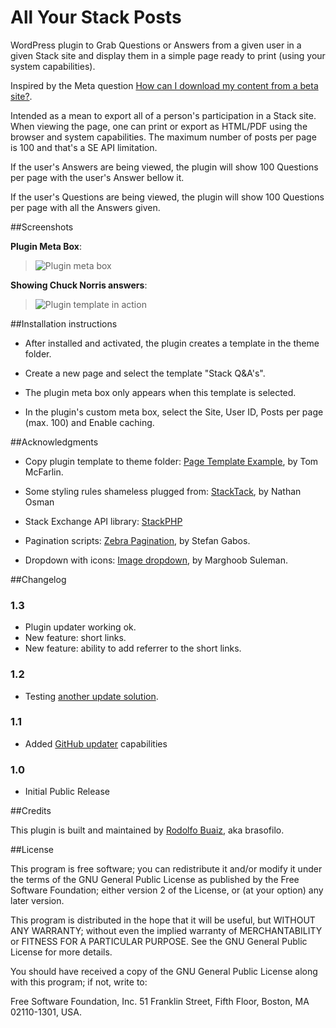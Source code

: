 All Your Stack Posts
====================

WordPress plugin to Grab Questions or Answers from a given user in a given Stack site 
and display them in a simple page ready to print (using your system capabilities).

Inspired by the Meta question [How can I download my content from a beta site?](http://meta.stackoverflow.com/q/194475/185667).

Intended as a mean to export all of a person's participation in a Stack site. When viewing the page, one can print or export as HTML/PDF using the browser and system capabilities.
The maximum number of posts per page is 100 and that's a SE API limitation. 

If the user's Answers are being viewed, the plugin will show 100 Questions per page with the user's Answer bellow it.

If the user's Questions are being viewed, the plugin will show 100 Questions per page with all the Answers given.

##Screenshots

**Plugin Meta Box**:  
> ![Plugin meta box](https://raw.github.com/brasofilo/All-My-Stack-Posts/master/includes/screenshot.png)

**Showing Chuck Norris answers**:
> ![Plugin template in action](https://raw.github.com/brasofilo/All-My-Stack-Posts/master/includes/screenshot2.png)

##Installation instructions

* After installed and activated, the plugin creates a template in the theme folder.

* Create a new page and select the template "Stack Q&A's".

* The plugin meta box only appears when this template is selected.

* In the plugin's custom meta box, select the Site, User ID, Posts per page (max. 100) and Enable caching.

##Acknowledgments

* Copy plugin template to theme folder: [Page Template Example](https://github.com/tommcfarlin/page-template-example/), by Tom McFarlin.

* Some styling rules shameless plugged from: [StackTack](https://github.com/nathan-osman/StackTack-WordPress-Plugin), by Nathan Osman

* Stack Exchange API library: [StackPHP](http://stackapps.com/q/826/10590)

* Pagination scripts: [Zebra Pagination](http://stefangabos.ro/php-libraries/zebra-pagination/), by Stefan Gabos.

* Dropdown with icons: [Image dropdown](https://github.com/marghoobsuleman/ms-Dropdown), by Marghoob Suleman.


##Changelog

### 1.3
* Plugin updater working ok.
* New feature: short links.
* New feature: ability to add referrer to the short links.

### 1.2
* Testing [another update solution](https://github.com/YahnisElsts/plugin-update-checker).

### 1.1
* Added [GitHub updater](https://github.com/jkudish/WordPress-GitHub-Plugin-Updater) capabilities

### 1.0
* Initial Public Release

##Credits

This plugin is built and maintained by [Rodolfo Buaiz](http://brasofilo.com), aka brasofilo.

##License

This program is free software; you can redistribute it and/or modify it under the terms of the GNU General Public License as published by the Free Software Foundation; either version 2 of the License, or (at your option) any later version.

This program is distributed in the hope that it will be useful, but WITHOUT ANY WARRANTY; without even the implied warranty of MERCHANTABILITY or FITNESS FOR A PARTICULAR PURPOSE.  See the GNU General Public License for more details.

You should have received a copy of the GNU General Public License along with this program; if not, write to:

Free Software Foundation, Inc.
51 Franklin Street, Fifth Floor,
Boston, MA
02110-1301, USA.